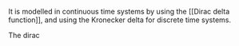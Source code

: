 It is modelled in continuous time systems by using the [[Dirac delta function]], and using the Kronecker delta for discrete time systems.

The dirac

